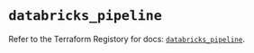 # `databricks_pipeline`

Refer to the Terraform Registory for docs: [`databricks_pipeline`](https://registry.terraform.io/providers/databricks/databricks/1.15.0/docs/resources/pipeline).
